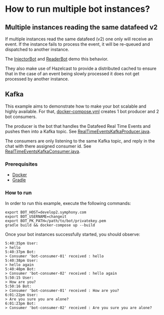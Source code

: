 # How to run multiple bot instances?

## Multiple instances reading the same datafeed v2

If multiple instances read the same datafeed (v2) one only will receive an event. If the instance fails to process the
event, it will be re-queued and dispatched to another instance.

The [InjectorBot](./src/main/java/com/symphony/bdk/examples/df2/InjectorBot.java)
and [ReaderBot](./src/main/java/com/symphony/bdk/examples/df2/ReaderBot.java) demo this behavior.

They also make use of Hazelcast to provide a distributed cached to ensure that in the case of an event being slowly
processed it does not get processed by another instance.

## Kafka
This example aims to demonstrate how to make your bot scalable and highly available. For that,
[docker-compose.yml](./docker-compose.yml) creates 1 bot producer and 2 bot consumers. 

The producer is the bot that handles the Datafeed Real Time Events and pushes then into a Kafka topic.
See [RealTimeEventsKafkaProducer.java](./src/main/java/com/symphony/bdk/examples/kafka/producer/RealTimeEventsKafkaProducer.java).

The consumers are only listening to the same Kafka topic, and reply in the chat with there assigned consumer id.
See [RealTimeEventsKafkaConsumer.java](./src/main/java/com/symphony/bdk/examples/kafka/consumer/RealTimeEventsKafkaConsumer.java).

### Prerequisites
- [Docker](https://www.docker.com/)  
- [Gradle](https://gradle.org/)

### How to run
In order to run this example, execute the following commands: 
```shell
export BOT_HOST=develop2.symphony.com 
export BOT_USERNAME=changeit
export BOT_PK_PATH=/path/to/bot/privatekey.pem 
gradle build && docker-compose up --build
```
Once your bot instances successfully started, you should observe:
```
5:40:35pm User:
> hello 
5:40:37pm Bot:
> Consumer 'bot-consumer-01' received : hello
5:40:38pm User:
> hello again
5:40:40pm Bot:
> Consumer 'bot-consumer-02' received : hello again
5:50:15 User:
> How are you? 
5:50:16 Bot:
> Consumer 'bot-consumer-01' received : How are you?
6:01:22pm User:
> Are you sure you are alone?
6:01:23pm Bot:
> Consumer 'bot-consumer-02' received : Are you sure you are alone?
```
